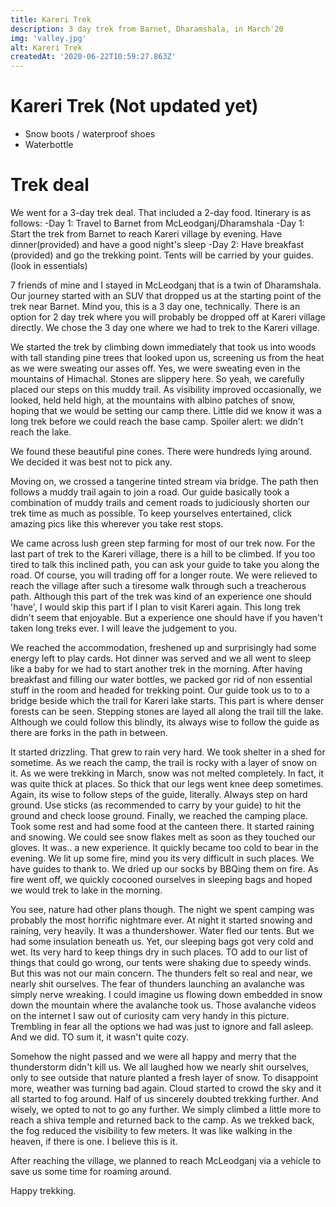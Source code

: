 ```yaml
---
title: Kareri Trek
description: 3 day trek from Barnet, Dharamshala, in March'20
img: 'valley.jpg'
alt: Kareri Trek
createdAt: '2020-06-22T10:59:27.863Z'
---
```


# Kareri Trek (Not updated yet)

- Snow boots / waterproof shoes
- Waterbottle

# Trek deal
We went for a 3-day trek deal. That included a 2-day food. Itinerary is as follows:
-Day 1: Travel to Barnet from McLeodganj/Dharamshala
-Day 1: Start the trek from Barnet to reach Kareri village by evening. Have dinner(provided) and have a good night's sleep
-Day 2: Have breakfast (provided) and go the trekking point. Tents will be carried by your guides. (look in essentials)



7 friends of mine and I stayed in McLeodganj that is a twin of Dharamshala. Our journey started with an SUV that dropped us at the starting point of the trek near Barnet. Mind you, this is a 3 day one, technically. There is an option for 2 day trek where you will probably be dropped off at Kareri village directly. We chose the 3 day one where we had to trek to the Kareri village. 
  
<v-img src="/kareri-trek/images/start_trek.jpg" alt="start_trek"></v-img>

We started the trek by climbing down immediately that took us into woods with tall standing pine trees that looked upon us, screening us from the heat as we were sweating our asses off. Yes, we were sweating even in the mountains of Himachal. Stones are slippery here. So yeah, we carefully placed our steps on this muddy trail. As visibility improved occasionally, we looked, held held high, at the mountains with albino patches of snow, hoping that we would be setting our camp there. Little did we know it was a long trek before we could reach the base camp. Spoiler alert: we didn't reach the lake. 

<v-img src="/kareri-trek/images/pine.jpg" alt="pine" contain=1></v-img>
We found these beautiful pine cones. There were hundreds lying around. We decided it was best not to pick any.

Moving on, we crossed a tangerine tinted stream via bridge. The path then follows a muddy trail again to join a road. Our guide basically took a combination of muddy trails and cement roads to judiciously shorten our trek time as much as possible. To keep yourselves entertained, click amazing pics like this wherever you take rest stops.

<v-img src="/kareri-trek/images/pic.jpg" alt="pine" contain=1></v-img>

We came across lush green step farming for most of our trek now. For the last part of trek to the Kareri village, there is a hill to be climbed. If you too tired to talk this inclined path, you can ask your guide to take you along the road. Of course, you will trading off for a longer route. We were relieved to reach the village after such a tiresome walk through such a treacherous path. Although this part of the trek was kind of an experience one should 'have', I would skip this part if I plan to visit Kareri again. This long trek didn't seem that enjoyable. But a experience one should have if you haven't taken  long treks ever. I will leave the judgement to you. 

We reached the accommodation, freshened up and surprisingly had some energy left to play cards. Hot dinner was served and we all went to sleep like a baby for we had to start another trek in the morning. After having breakfast and filling our water bottles, we packed gor rid of non essential stuff in the room and headed for trekking point. Our guide took us to to a bridge beside which the trail for Kareri lake starts. This part is where denser forests can be seen. Stepping stones are layed all along the trail till the lake. Although we could follow this blindly, its always wise to follow the guide as there are forks in the path in between.

It started drizzling. That grew to rain very hard. We took shelter in a shed for sometime.  As we reach the camp, the trail is rocky with a layer of snow on it. As we were trekking in March, snow was not melted completely. In fact, it was quite thick at places. So thick that our legs went knee deep sometimes. Again, its wise to follow steps of the guide, literally. Always step on hard ground. Use sticks (as recommended to carry by your guide) to hit the ground and check loose ground. Finally, we reached the camping place. Took some rest and had some food at the canteen there. It started raining and snowing. We could see snow flakes melt as soon as they touched our gloves. It was.. a new experience. It quickly became too cold to bear in the evening. We lit up some fire, mind you its very difficult in such places. We have guides to thank to. We dried up our socks by BBQing them on fire. As fire went off, we quickly cocooned ourselves in sleeping bags and hoped we would trek to lake in the morning.

You see, nature had other plans though. The night we spent camping was probably the most horrific nightmare ever. At night it started snowing and raining, very heavily. It was a thundershower. Water fled our tents. But we had some insulation beneath us. Yet, our sleeping bags got very cold and wet. Its very hard to keep things dry in such places. TO add to our list of things that could go wrong, our tents were shaking due to speedy winds. But this was not our main concern. The thunders felt so real and near, we nearly shit ourselves. The fear of thunders launching an avalanche was simply nerve wreaking. I could imagine us flowing down embedded in snow down the mountain where the avalanche took us. Those avalanche videos on the internet I saw out of curiosity cam very handy in this picture. Trembling in fear all the options we had was just to ignore and fall asleep. And we did. TO sum it, it wasn't quite cozy.

Somehow the night passed and we were all happy and merry that the thunderstorm didn't kill us. We all laughed how we nearly shit ourselves, only to see outside that nature planted a fresh layer of snow. To disappoint more, weather was turning bad again. Cloud started to crowd the sky and it all started to fog around. Half of us sincerely doubted trekking further. And wisely, we opted to not to go any further. We simply climbed a little more to reach a shiva temple and returned back to the camp. As we trekked back, the fog reduced the visibility to few meters. It was like walking in the heaven, if there is one. I believe this is it.

After reaching the village, we planned to reach McLeodganj via a vehicle to save us some time for roaming around. 

Happy trekking.